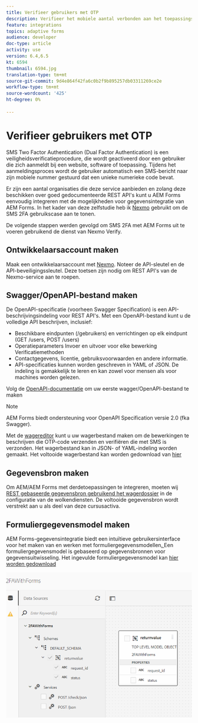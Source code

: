 ```yaml
---
title: Verifieer gebruikers met OTP
description: Verifieer het mobiele aantal verbonden aan het toepassingsaantal gebruikend OTP.
feature: integrations
topics: adaptive forms
audience: developer
doc-type: article
activity: use
version: 6.4,6.5
kt: 6594
thumbnail: 6594.jpg
translation-type: tm+mt
source-git-commit: 9d4e864f42fa6c0b2f9b895257db03311269ce2e
workflow-type: tm+mt
source-wordcount: '425'
ht-degree: 0%

---
```




# Verifieer gebruikers met OTP

SMS Two Factor Authentication (Dual Factor Authentication) is een veiligheidsverificatieprocedure, die wordt geactiveerd door een gebruiker die zich aanmeldt bij een website, software of toepassing. Tijdens het aanmeldingsproces wordt de gebruiker automatisch een SMS-bericht naar zijn mobiele nummer gestuurd dat een unieke numerieke code bevat.

Er zijn een aantal organisaties die deze service aanbieden en zolang deze beschikken over goed gedocumenteerde REST API&#39;s kunt u AEM Forms eenvoudig integreren met de mogelijkheden voor gegevensintegratie van AEM Forms. In het kader van deze zelfstudie heb ik [Nexmo](https://developer.nexmo.com/verify/overview) gebruikt om de SMS 2FA gebruikscase aan te tonen.

De volgende stappen werden gevolgd om SMS 2FA met AEM Forms uit te voeren gebruikend de dienst van Nexmo Verify.

## Ontwikkelaarsaccount maken

Maak een ontwikkelaarsaccount met [Nexmo](https://dashboard.nexmo.com/sign-in). Noteer de API-sleutel en de API-beveiligingssleutel. Deze toetsen zijn nodig om REST API&#39;s van de Nexmo-service aan te roepen.

## Swagger/OpenAPI-bestand maken

De OpenAPI-specificatie (voorheen Swagger Specification) is een API-beschrijvingsindeling voor REST API&#39;s. Met een OpenAPI-bestand kunt u de volledige API beschrijven, inclusief:

* Beschikbare eindpunten (/gebruikers) en verrichtingen op elk eindpunt (GET /users, POST /users)
* Operatieparameters Invoer en uitvoer voor elke bewerking
Verificatiemethoden
* Contactgegevens, licentie, gebruiksvoorwaarden en andere informatie.
* API-specificaties kunnen worden geschreven in YAML of JSON. De indeling is gemakkelijk te leren en kan zowel voor mensen als voor machines worden gelezen.

Volg de [OpenAPI-documentatie](https://swagger.io/docs/specification/2-0/basic-structure/) om uw eerste wagger/OpenAPI-bestand te maken

>[!NOTE]
> AEM Forms biedt ondersteuning voor OpenAPI Specification versie 2.0 (fka Swagger).

Met de [wagereditor](https://editor.swagger.io/) kunt u uw wagerbestand maken om de bewerkingen te beschrijven die OTP-code verzenden en verifiëren die met SMS is verzonden. Het wagerbestand kan in JSON- of YAML-indeling worden gemaakt. Het voltooide wagerbestand kan worden gedownload van [hier](assets/two-factore-authentication-swagger.zip)

## Gegevensbron maken

Om AEM/AEM Forms met derdetoepassingen te integreren, moeten wij [REST gebaseerde gegevensbron gebruikend het wagerdossier](https://docs.adobe.com/content/help/en/experience-manager-learn/forms/ic-web-channel-tutorial/parttwo.html) in de configuratie van de wolkendiensten. De voltooide gegevensbron wordt verstrekt aan u als deel van deze cursusactiva.

## Formuliergegevensmodel maken

AEM Forms-gegevensintegratie biedt een intuïtieve gebruikersinterface voor het maken van en werken met formuliergegevensmodellen[. ](https://docs.adobe.com/content/help/en/experience-manager-65/forms/form-data-model/create-form-data-models.html) Een formuliergegevensmodel is gebaseerd op gegevensbronnen voor gegevensuitwisseling.
Het ingevulde formuliergegevensmodel kan [hier worden gedownload](assets/sms-2fa-fdm.zip)

![fdm](assets/2FA-fdm.PNG)
